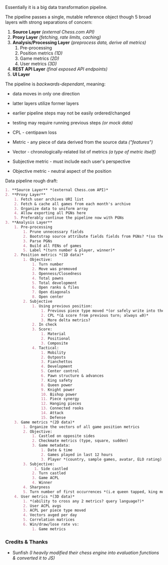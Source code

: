 Essentially it is a big data transformation pipeline.


The pipeline passes a single, mutable reference object though 5 broad layers with strong separations of concern:

1. **Source Layer** *(external Chess.com API)*
2. **Proxy Layer** *(fetching, rate limits, caching)*
3. **Analysis/Processing Layer** *(preprocess data, derive all metrics)*
   1. Pre-processing
   2. Position metrics *(1D)*
   3. Game metrics *(2D)*
   4. User metrics *(3D)*
5. **REST API Layer** *(final exposed API endpoints)*
6. **UI Layer**


The pipeline is *backwards-dependant*, meaning:
- data moves in only one direction
- latter layers utilize former layers
- earlier pipeline steps may not be easily ordered/changed
- testing may require running previous steps *(or mock data)*


- CPL - centipawn loss
- Metric - any piece of data derived from the source data *("features")*
- Vector - chronologically-related list of metrics *(a type of metric itself)*
- Subjective metric - must include each user's perspective
- Objective metric - neutral aspect of the position




Data pipeline rough draft:

```md
1. **Source Layer** *(external Chess.com API)*
2. **Proxy Layer**
	1. Fetch user archives URI list
	2. Fetch & cache all games from each month's archive
	3. Organize data to uniform array
	4. Allow exporting all PGNs here 
	5. Preferably continue the pipeline now with PGNs 
3. **Analysis Layer**
	1. Pre-processing
		1. Prune unnecessary fields
		2. Bootstrap source attribute fields fields from PGNs? *(so the pipeline derives fully from PGN strings)*
		3. Parse PGNs
		4. Build all FENs of games
		5. ​Label *(turn number & player, winner)*
	2. Position metrics *(1D data)*
		1. Objective:
			1. Turn number
			2. Move was premoved
			3. Openness/Closedness
			4. Total pawns
			5. Total development
			6. Open ranks & files
			7. Open diagonals
			8. Open center
		2. Subjective
			1. Using previous position:
				1. Previous piece type moved *(or safely write into the previous position?)*
				2. CPL *(Δ score from previous turn; always ≤0)*
				3. More delta metrics? 
			2. In check
			3. Score:
				1. Material
				2. Positional
				3. Composite
			4. Tactical:
				1. Mobility
				2. Outposts
				3. Fianchettos
				4. Development
				5. Center control
				6. Pawn structure & advances
				7. King safety
				8. Queen power
				9. Knight power
				10. Bishop power
				11. Piece synergy
				12. Hanging pieces
				13. Connected rooks
				14. Attack
				15. Defense
	3. Game metrics *(2D data)*
		1. Organize the vectors of all game position metrics 
		2. Objective:
			1. Castled on opposite sides
			2. Checkmate metrics (type, square, sudden)
			3. Game metadata:
				1. Date & time
				2. Games played in last 12 hours
				3. Player *(country, sample games, avatar, ELO rating)
		3. Subjective:
			 1. Side castled
			2. Turn castled
			3. Game ACPL
			4. Winner
		4. Sharpness
		5. Turn number of first occurrences *(i.e queen tapped, king moved, etc.*
	4. User metrics *(3D data)*
		1. *(ability to cross any 2 metrics? query language?)*
		2. User ACPL avgs
		3. ACPL per piece type moved
		4. Vectors avged per day 
		5. Correlation matrices
		6. Win/draw/lose rate vs:
			1. Game metrics
```


### Credits & Thanks
- Sunfish _(I heavily modified their chess engine into evaluation functions & converted it to JS)_



